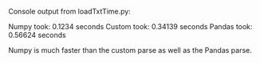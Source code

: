 Console output from loadTxtTime.py:

Numpy took: 0.1234 seconds
Custom took: 0.34139 seconds
Pandas took: 0.56624 seconds


Numpy is much faster than the custom parse as well as the Pandas parse.